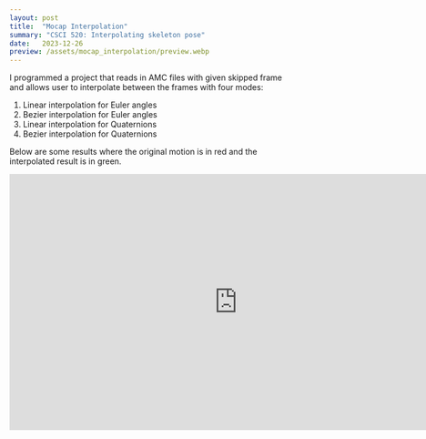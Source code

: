 ```yaml
---
layout: post
title:  "Mocap Interpolation"
summary: "CSCI 520: Interpolating skeleton pose"
date:   2023-12-26
preview: /assets/mocap_interpolation/preview.webp
---
```


I programmed a project that reads in AMC files with given skipped frame and allows user to interpolate between the frames with four modes:
1. Linear interpolation for Euler angles
2. Bezier interpolation for Euler angles
3. Linear interpolation for Quaternions
4. Bezier interpolation for Quaternions

Below are some results where the original motion is in red and the interpolated result is in green.

<iframe width="800" height="450" src="https://www.youtube.com/embed/V2sYHaK6GYM?si=FP6ASSmBJO--9C6I" title="YouTube video player" frameborder="0" allow="accelerometer; autoplay; clipboard-write; encrypted-media; gyroscope; picture-in-picture; web-share" allowfullscreen></iframe>
